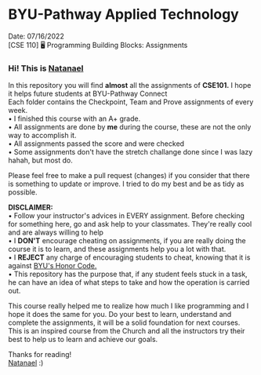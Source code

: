 # BYU-Pathway Applied Technology<br>
Date: 07/16/2022<br>
[CSE 110] 🖥️ Programming Building Blocks: Assignments

<h3>Hi! This is <a href="https://www.linkedin.com/in/natanael-damatta/">Natanael</a></h3>

In this repository you will find <b>almost</b> all the assignments of <strong>CSE101.</strong> I hope it helps future students at BYU-Pathway Connect<br>
Each folder contains the Checkpoint, Team and Prove assignments of every week. 
<br>
• I finished this course with an A+ grade.<br>
• All assignments are done by <b>me</b> during the course, these are not the only way to accomplish it.<br> 
• All assignments passed the score and were checked<br>
• Some assignments don't have the stretch challange done since I was lazy hahah, but most do.<br>

Please feel free to make a pull request (changes) if you consider that there is something to update or improve. I tried to do my best and be as tidy as possible.<br>

<b>DISCLAIMER:</b><br>
• Follow your instructor's advices in EVERY assignment. Before checking for something here, go and ask help to your classmates. They're really cool and are always willing to help<br> 
• I <strong>DON'T</strong> encourage cheating on assignments, if you are really doing the course it is to learn, and these assignments help you a lot with that.<br>
• I <strong>REJECT</strong> any charge of encouraging students to cheat, knowing that it is against <a href="https://dfkpq46c1l9o7.cloudfront.net/pdfs/148e250c14f5be811f0c42353b9d46dc.pdf">BYU's Honor Code.</a><br>
• This repository has the purpose that, if any student feels stuck in a task, he can have an idea of what steps to take and how the operation is carried out.<br>

This course really helped me to realize how much I like programming and I hope it does the same for you. Do your best to learn, understand and complete the assignments, it will be a solid foundation for next courses.<br>
This is an inspired course from the Church and all the instructors try their best to help us to learn and achieve our goals.

Thanks for reading!<br>
<a href="https://www.linkedin.com/in/natanael-damatta/">Natanael</a> :)
